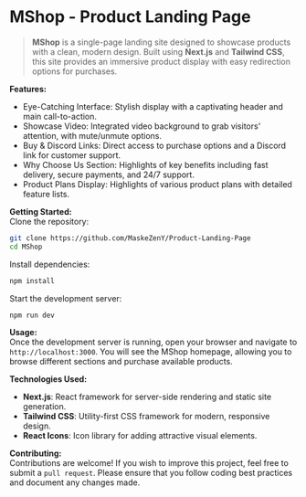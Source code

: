 # MShop - Product Landing Page

> **MShop** is a single-page landing site designed to showcase products with a clean, modern design. Built using **Next.js** and **Tailwind CSS**, this site provides an immersive product display with easy redirection options for purchases.

**Features:**
- Eye-Catching Interface: Stylish display with a captivating header and main call-to-action.
- Showcase Video: Integrated video background to grab visitors' attention, with mute/unmute options.
- Buy & Discord Links: Direct access to purchase options and a Discord link for customer support.
- Why Choose Us Section: Highlights of key benefits including fast delivery, secure payments, and 24/7 support.
- Product Plans Display: Highlights of various product plans with detailed feature lists.

**Getting Started:**  
Clone the repository:
```bash
git clone https://github.com/MaskeZenY/Product-Landing-Page
cd MShop
```
Install dependencies:
```bash
npm install
```
Start the development server:
```bash
npm run dev
```

**Usage:**  
Once the development server is running, open your browser and navigate to `http://localhost:3000`. You will see the MShop homepage, allowing you to browse different sections and purchase available products.

**Technologies Used:**
- **Next.js**: React framework for server-side rendering and static site generation.
- **Tailwind CSS**: Utility-first CSS framework for modern, responsive design.
- **React Icons**: Icon library for adding attractive visual elements.

**Contributing:**  
Contributions are welcome! If you wish to improve this project, feel free to submit a `pull request`. Please ensure that you follow coding best practices and document any changes made.
